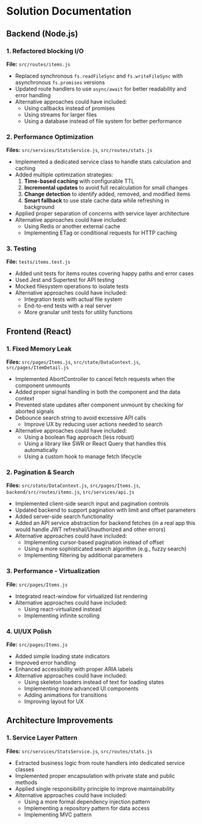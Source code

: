 # Solution Documentation

## Backend (Node.js)

### 1. Refactored blocking I/O

**File:** `src/routes/items.js`

- Replaced synchronous `fs.readFileSync` and `fs.writeFileSync` with asynchronous `fs.promises` versions
- Updated route handlers to use `async/await` for better readability and error handling
- Alternative approaches could have included:
  - Using callbacks instead of promises
  - Using streams for larger files
  - Using a database instead of file system for better performance

### 2. Performance Optimization

**Files:** `src/services/StatsService.js`, `src/routes/stats.js`

- Implemented a dedicated service class to handle stats calculation and caching
- Added multiple optimization strategies:
  1. **Time-based caching** with configurable TTL
  2. **Incremental updates** to avoid full recalculation for small changes
  3. **Change detection** to identify added, removed, and modified items
  4. **Smart fallback** to use stale cache data while refreshing in background
- Applied proper separation of concerns with service layer architecture
- Alternative approaches could have included:
  - Using Redis or another external cache
  - Implementing ETag or conditional requests for HTTP caching

### 3. Testing

**File:** `tests/items.test.js`

- Added unit tests for items routes covering happy paths and error cases
- Used Jest and Supertest for API testing
- Mocked filesystem operations to isolate tests
- Alternative approaches could have included:
  - Integration tests with actual file system
  - End-to-end tests with a real server
  - More granular unit tests for utility functions

## Frontend (React)

### 1. Fixed Memory Leak

**Files:** `src/pages/Items.js`, `src/state/DataContext.js`, `src/pages/ItemDetail.js`

- Implemented AbortController to cancel fetch requests when the component unmounts
- Added proper signal handling in both the component and the data context
- Prevented state updates after component unmount by checking for aborted signals
- Debounce search string to avoid excessive API calls
  - Improve UX by reducing user actions needed to search
- Alternative approaches could have included:
  - Using a boolean flag approach (less robust)
  - Using a library like SWR or React Query that handles this automatically
  - Using a custom hook to manage fetch lifecycle

### 2. Pagination & Search

**Files:** `src/state/DataContext.js`, `src/pages/Items.js`, `backend/src/routes/items.js`, `src/services/api.js`

- Implemented client-side search input and pagination controls
- Updated backend to support pagination with limit and offset parameters
- Added server-side search functionality
- Added an API service abstraction for backend fetches (in a real app this would handle JWT refreshal/Unauthorized and other errors)
- Alternative approaches could have included:
  - Implementing cursor-based pagination instead of offset
  - Using a more sophisticated search algorithm (e.g., fuzzy search)
  - Implementing filtering by additional parameters

### 3. Performance - Virtualization

**File:** `src/pages/Items.js`

- Integrated react-window for virtualized list rendering
- Alternative approaches could have included:
  - Using react-virtualized instead
  - Implementing infinite scrolling

### 4. UI/UX Polish

**File:** `src/pages/Items.js`

- Added simple loading state indicators
- Improved error handling
- Enhanced accessibility with proper ARIA labels
- Alternative approaches could have included:
  - Using skeleton loaders instead of text for loading states
  - Implementing more advanced UI components
  - Adding animations for transitions
  - Improving layout for UX

## Architecture Improvements

### 1. Service Layer Pattern

**Files:** `src/services/StatsService.js`, `src/routes/stats.js`

- Extracted business logic from route handlers into dedicated service classes
- Implemented proper encapsulation with private state and public methods
- Applied single responsibility principle to improve maintainability
- Alternative approaches could have included:
  - Using a more formal dependency injection pattern
  - Implementing a repository pattern for data access
  - Implementing MVC pattern
